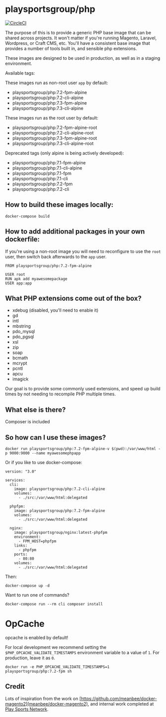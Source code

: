 # playsportsgroup/php

[![CircleCI](https://circleci.com/gh/playsportsgroup/docker-php/tree/master.svg?style=svg)](https://circleci.com/gh/playsportsgroup/docker-php/tree/master)

The purpose of this is to provide a generic PHP base image that can be shared across projects. It won't matter if you're running Magento, Laravel, Wordpress, or Craft CMS, etc. You'll have a consistent base image that provides a number of tools built in, and sensible php extensions.

These images are designed to be used in production, as well as in a staging environment.

Available tags:

 These images run as non-root user `app` by default:
- playsportsgroup/php:7.2-fpm-alpine
- playsportsgroup/php:7.2-cli-alpine
- playsportsgroup/php:7.3-fpm-alpine
- playsportsgroup/php:7.3-cli-alpine

These images run as the root user by default:
- playsportsgroup/php:7.2-fpm-alpine-root
- playsportsgroup/php:7.2-cli-alpine-root
- playsportsgroup/php:7.3-fpm-alpine-root
- playsportsgroup/php:7.3-cli-alpine-root

Deprecated tags (only alpine is being actively developed):
- playsportsgroup/php:7.1-fpm-alpine
- playsportsgroup/php:7.1-cli-alpine
- playsportsgroup/php:7.1-fpm
- playsportsgroup/php:7.1-cli
- playsportsgroup/php:7.2-fpm
- playsportsgroup/php:7.2-cli

## How to build these images locally:

    docker-compose build

## How to add additional packages in your own dockerfile:

If you're using a non-root image you will need to reconfigure to use the `root` user, then switch back afterwards to the `app` user.

    FROM playsportsgroup/php:7.2-fpm-alpine

    USER root
    RUN apk add myawesomepackage
    USER app:app

## What PHP extensions come out of the box?

- xdebug (disabled, you'll need to enable it)
- gd
- intl
- mbstring
- pdo_mysql
- pdo_pgsql
- xsl
- zip
- soap
- bcmath
- mcrypt
- pcntl
- apcu
- imagick

Our goal is to provide some commonly used extensions, and speed up build times by not needing to recompile PHP multiple times.

## What else is there?

Composer is included

## So how can I use these images?

    docker run playsportsgroup/php:7.2-fpm-alpine-v $(pwd):/var/www/html -p 9000:9000 --name myawesomephpapp

Or if you like to use docker-compose:

    version: "3.0"

    services:
      cli:
        image: playsportsgroup/php:7.2-cli-alpine
        volumes:
          - ./src:/var/www/html:delegated

      phpfpm:
        image: playsportsgroup/php:7.2-fpm-alpine
        volumes:
          - ./src:/var/www/html:delegated

      nginx:
        image: playsportsgroup/nginx:latest-phpfpm
        environment:
          - FPM_HOST=phpfpm
        links:
          - phpfpm
        ports:
          - 80:80
        volumes:
          - ./src:/var/www/html:delegated

Then:

    docker-compose up -d

Want to run one of commands?

    docker-compose run --rm cli composer install

# OpCache

opcache is enabled by default!

For local development we recommend setting the `$PHP_OPCACHE_VALIDATE_TIMESTAMPS` environment variable to a value of `1`. For production, leave it as `0`.

    docker run -e PHP_OPCACHE_VALIDATE_TIMESTAMPS=1 playsportsgroup/php:7.2-fpm sh


## Credit

Lots of inspiration from the work on [https://github.com/meanbee/docker-magento2](meanbee/docker-magento2), and internal work completed at [Play Sports Network](https://www.playsportsnetwork.com).

